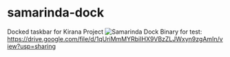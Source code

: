 # samarinda-dock
Docked taskbar for Kirana Project
![Samarinda Dock](https://github.com/kirana-a2district/samarinda-dock/raw/main/screenshots/Screenshot_20220616_025231.png)
Binary for test: https://drive.google.com/file/d/1qUriMmMYRbiIHX9VBzZLJWxyn9zgAmIn/view?usp=sharing
